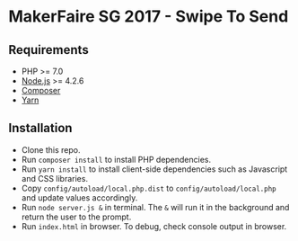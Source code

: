 # MakerFaire SG 2017 - Swipe To Send

## Requirements
- PHP >= 7.0
- [Node.js](https://nodejs.org/) >= 4.2.6
- [Composer](https://getcomposer.org/)
- [Yarn](https://yarnpkg.com/)

## Installation
- Clone this repo.
- Run `composer install` to install PHP dependencies.
- Run `yarn install` to install client-side dependencies such as Javascript and CSS libraries.
- Copy `config/autoload/local.php.dist` to `config/autoload/local.php` and update values accordingly.
- Run `node server.js &` in terminal. The `&` will run it in the background and return the user to the prompt.
- Run `index.html` in browser. To debug, check console output in browser.
